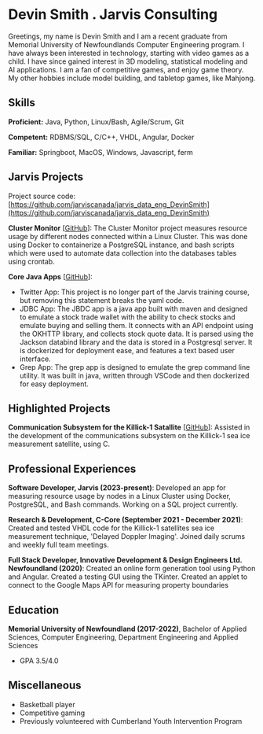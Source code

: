 # Devin Smith . Jarvis Consulting

Greetings, my name is Devin Smith and I am a recent graduate from Memorial University of Newfoundlands Computer Engineering program. I have always been interested in technology, starting with video games as a child. I have since gained interest in 3D modeling, statistical modeling and AI applications. I am a fan of competitive games, and enjoy game theory. My other hobbies include model building, and tabletop games, like Mahjong.

## Skills

**Proficient:** Java, Python, Linux/Bash, Agile/Scrum, Git

**Competent:** RDBMS/SQL, C/C++, VHDL, Angular, Docker

**Familiar:** Springboot, MacOS, Windows, Javascript, ferm

## Jarvis Projects

Project source code: [https://github.com/jarviscanada/jarvis_data_eng_DevinSmith](https://github.com/jarviscanada/jarvis_data_eng_DevinSmith)


**Cluster Monitor** [[GitHub](https://github.com/jarviscanada/jarvis_data_eng_DevinSmith/tree/master/linux_sql)]: The Cluster Monitor project measures resource usage by different nodes connected within a Linux Cluster. This was done using Docker to containerize a PostgreSQL instance, and bash scripts which were used to automate data collection into the databases tables using crontab.

**Core Java Apps** [[GitHub](https://github.com/jarviscanada/jarvis_data_eng_DevinSmith/tree/master/core_java)]:
      
  - Twitter App: This project is no longer part of the Jarvis training course, but removing this statement breaks the yaml code.
  - JDBC App: The JBDC app is a java app built with maven and designed to emulate a stock trade wallet with the ability to check stocks and emulate buying and selling them. It connects with an API endpoint using the OKHTTP library, and collects stock quote data. It is parsed using the Jackson databind library and the data is stored in a Postgresql server. It is dockerized for deployment ease, and features a text based user interface.
  - Grep App: The grep app is designed to emulate the grep command line utility. It was built in java, written through VSCode and then dockerized for easy deployment.


## Highlighted Projects
**Communication Subsystem for the Killick-1 Satallite** [[GitHub](https://github.com/jarviscanada/jarvis_profile_builder)]: Assisted in the development of the communications subsystem on the Killick-1 sea ice measurement satellite, using C.


## Professional Experiences

**Software Developer, Jarvis (2023-present)**: Developed an app for measuring resource usage by nodes in a Linux Cluster using Docker, PostgreSQL, and Bash commands. Working on a SQL project currently.

**Research & Development, C-Core (September 2021 - December 2021)**: Created and tested VHDL code for the Killick-1 satellites sea ice measurement technique, 'Delayed Doppler Imaging'. Joined daily scrums and weekly full team meetings.

**Full Stack Developer, Innovative Development & Design Engineers Ltd. Newfoundland (2020)**: Created an online form generation tool using Python and Angular. Created a testing GUI using the TKinter. Created an applet to connect to the Google Maps API for measuring property boundaries 


## Education
**Memorial University of Newfoundland (2017-2022)**, Bachelor of Applied Sciences, Computer Engineering, Department Engineering and Applied Sciences
- GPA 3.5/4.0


## Miscellaneous
- Basketball player
- Competitive gaming
- Previously volunteered with Cumberland Youth Intervention Program